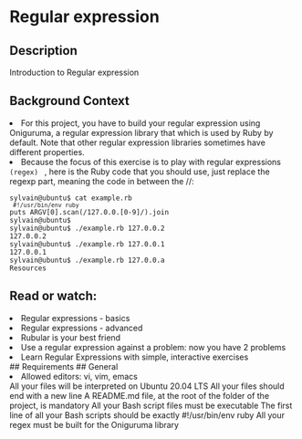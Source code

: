# Regular expression

## Description
Introduction to Regular expression

## Background Context
<li> For this project, you have to build your regular expression using Oniguruma, a regular expression library that which is used by Ruby by default. Note that other regular expression libraries sometimes have different properties. </li>

<li> Because the focus of this exercise is to play with regular expressions <code> (regex) </code> , here is the Ruby code that you should use, just replace the regexp part, meaning the code in between the //: </li>

<code> 
sylvain@ubuntu$ cat example.rb
<code> #!/usr/bin/env ruby </code>
puts ARGV[0].scan(/127.0.0.[0-9]/).join
sylvain@ubuntu$
sylvain@ubuntu$ ./example.rb 127.0.0.2
127.0.0.2
sylvain@ubuntu$ ./example.rb 127.0.0.1
127.0.0.1
sylvain@ubuntu$ ./example.rb 127.0.0.a
Resources 
</code>

## Read or watch:

<li> Regular expressions - basics </li>
<li> Regular expressions - advanced </li>
<li> Rubular is your best friend </li>
<li> Use a regular expression against a problem: now you have 2 problems </li>
<li> Learn Regular Expressions with simple, interactive exercises </li>
## Requirements
## General
<li> Allowed editors: vi, vim, emacs </li>
All your files will be interpreted on Ubuntu 20.04 LTS
All your files should end with a new line
A README.md file, at the root of the folder of the project, is mandatory
All your Bash script files must be executable
The first line of all your Bash scripts should be exactly #!/usr/bin/env ruby
All your regex must be built for the Oniguruma library
